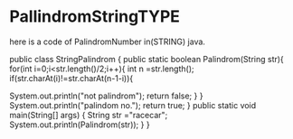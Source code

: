 # PallindromStringTYPE
here is a code of PalindromNumber in(STRING) java.

public class StringPalindrom {
    public static boolean Palindrom(String str){
        for(int i=0;i<str.length()/2;i++){
            int n =str.length();
            if(str.charAt(i)!=str.charAt(n-1-i)){
              
 System.out.println("not palindrom");
   return false;
            }
        }
        System.out.println("palindom no.");
    return true;
    }
public static void main(String[] args) {
    String str ="racecar";
    System.out.println(Palindrom(str));
}
}

